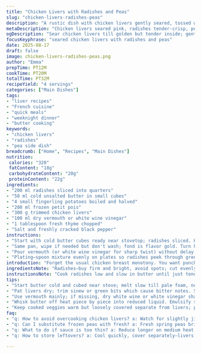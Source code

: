 ```yaml
---
title: "Chicken Livers with Radishes and Peas"
slug: "chicken-livers-radishes-peas"
description: "A rustic dish with chicken livers gently seared, tossed with crisp radishes and peas, finished with a tangy sherry sauce. Radishes soften just enough, potatoes add earthiness, and the sauce brings a silky, acidic balance. Use dry vermouth if sherry's missing. Butter browning key for flavor. Timing's all about radishes al dente and livers pink inside. Combine textures and bold notes. Simple, fast, forgiving. Great for bluesy weeknights or quick but thoughtful meals."
metaDescription: "Chicken livers seared pink, radishes tender-crisp, peas and potatoes warmed through, all finished in tangy sherry sauce with fresh thyme aroma"
ogDescription: "Sear chicken livers till golden but tender inside; gentle radishes, peas, potatoes mingle in buttery tangy sherry sauce topped with fresh thyme. Quick, textured, lively"
focusKeyphrase: "seared chicken livers with radishes and peas"
date: 2025-08-17
draft: false
image: chicken-livers-radishes-peas.png
author: "Emma"
prepTime: PT12M
cookTime: PT20M
totalTime: PT32M
recipeYield: "4 servings"
categories: ["Main Dishes"]
tags:
- "liver recipes"
- "French cuisine"
- "quick meals"
- "weeknight dinner"
- "butter cooking"
keywords:
- "chicken livers"
- "radishes"
- "pea side dish"
breadcrumb: ["Home", "Recipes", "Main Dishes"]
nutrition: 
 calories: "320"
 fatContent: "18g"
 carbohydrateContent: "20g"
 proteinContent: "22g"
ingredients:
- "200 ml radishes sliced into quarters"
- "50 ml cold unsalted butter in small cubes"
- "4 small fingerling potatoes boiled and halved"
- "200 ml frozen petit pois"
- "300 g trimmed chicken livers"
- "100 ml dry vermouth or white wine vinegar"
- "1 tablespoon fresh thyme chopped"
- "Salt and freshly cracked black pepper"
instructions:
- "Start with cold butter cubes ready near stovetop; radishes sliced. Heat a wide skillet on medium low; let butter start to foam but not brown yet. Add radishes making gentle sizzling sounds; softening without losing crunch is the goal. Watch edges turn translucent but keep bite. About 6 minutes. Toss in potatoes and peas; give them a quick stir, you want steam hissing just right. Another 4 minutes max. Season smartly; salt should be light at this stage since livers add richness. Keep vegetables warm in bowl; cover loosely so they don’t sweat and get mushy."
- "Same pan, wipe if needed but don't wash; fond is flavor gold. Turn heat to 180°C moderate-high. Butter again, but less. Toss in livers, lay flat; no crowding. Sear 3 minutes one side until surface gets a golden crust but still tender inside; flip and do the same. They should jiggle slightly when poked rawness balanced. Remove to join veg mix, stir gently to avoid breaking livers."
- "Pour vermouth (or white wine vinegar for sharp twist) without delay; it fizzles and bubbles, scraping bottom releases caramelized bits. Let it reduce slowly till syrupy glaze forms, shiny and thick. Off heat, whisk in remaining butter cubes piece by piece; emulsifies sauce giving a glossy, rich sheen that clings to spoon."
- "Plating—spoon mixture evenly on plates so radishes peek through green peas and creamy potatoes. Lay livers on top, drizzle sauce over everything. Sprinkle with chopped fresh thyme versus usual chives; thyme adds earth and a subtle perfume. Final seasoning check with pepper and touch more salt if needed."
introduction: "Forget the usual chicken breast monotony. You want punchy textures, earthy undertones from finger potatoes, and crunchy freshness from radishes that tease your teeth just right—not mushy but begging for one more bite. The livers–always tricky–too much and they’re dry, too little and they’re mushy. I learned that medium rare inside with crispy outside gets it. Bright acidic bursts from vermouth or sharp vinegar cut the offal’s heft perfectly. Butter pools silky embraces around veggies and livers alike. The thyme twist? Adds a piney, smoky note. This dance of textures and aromas makes the kitchen sing. It’s forgiving, and fast for a weeknight but also boasts complexity."
ingredientsNote: "Radishes—buy firm and bright, avoid spots; cut evenly so they cook uniformly. Frozen peas work fine but fresh spring peas bring herbaceous sweetness if you can find them. Potatoes: fingerlings or small new potatoes preferred; boil with skin on to keep texture. Chicken livers—trim carefully, no sinew or green bits which cause bitterness; pat dry before cooking to get nice sizzle. Butter is critical here—use unsalted, cold butter diced small to control melting and emulsification. Vermouth adds floral depth but dry sherry or even dry white wine works; vinegar substitute sharpens and shortens cooking time. Thyme fresh, not dried, for finish; chives OK but less punchy. Salt and pepper always to taste but remember liver is rich—season with restraint. Avoid overcrowding pan to get crust, not steam."
instructionsNote: "Cook radishes low and slow in butter until just tender but still firm—listen for gentle sizzles and watch translucency at edges; timing over strict minutes will yield best texture. Keep vegetables warm but covered separately from livers to avoid sogginess. Sear livers hot in batches if needed; color and feel (firm but not hard) key indicators. Deglazing immediately avoids burnt taste and lifts cooked flavors from pan bottom—use a wooden spoon to scrape thoroughly. Reduce sauce patiently to syrup texture that thickly coats back of a spoon; whisk in cold butter off heat for emulsion and shine. Serve immediately; sauce cool down dulls vibrancy. Sprinkle herbs at end to preserve fresh aroma. Don’t rush plating—balance ingredient ratios and colors visually stimulating. Common issues: overcooked livers become chalky; watery veggies from excess steaming; sauce too thin means reduce longer or add one more butter cube. Efficient: prep butter and veggies before heat to go smooth."
tips:
- "Start butter cold and cubed near stove; melt slow till pale foam, not brown. Radishes key is soft edges translucent but bite intact; listen for soft sizzle, not steam. Overcook? Mushy. Timing over strict minutes best indicator."
- "Pat livers dry; trim sinew or green bits which cause bitter notes. Sear in batches to avoid crowding pan steam instead of crust. Flip early when edges show gold. Touch test for jiggly center means tender, not raw or chalky."
- "Use vermouth mainly; if missing, dry white wine or white vinegar sharpens quickly but reduces cooking time. Add liquid just after livers removed to catch fond caramelized sugars. Scraping bottom with wooden spoon lifts flavors fast."
- "Whisk butter off heat piece by piece into reduced liquid. Emulsify slowly to get glossy thick sauce instead of greasy separation. If sauce too thin, simmer longer; add butter last incrementally. Sauce cools fast, dulls texture and shine."
- "Keep cooked veggies warm but loosely covered separate from livers; prevents sogginess and steaming. Plating balance matters; scatter radishes and peas visible under livers, drizzle sauce evenly, sprinkle thyme fresh for aroma burst."
faq:
- "q: How to avoid overcooking chicken livers? a: Watch for slightly jiggly texture when poked; golden crust but still soft inside. Dry salt livers before sear helps. Crowd pan less to keep crust crisp. Overcooked turns chalky fast."
- "q: Can I substitute frozen peas with fresh? a: Fresh spring peas bring sweeter, herbal punch. Frozen work fine but slightly dull flavor. Either way add peas last few minutes to avoid mushy texture; texture matters here very much."
- "q: What to do if sauce is too thin? a: Reduce longer on medium heat letting moisture evaporate. Add butter cubes slow after off heat helps thicken and shine. If hurried, cold butter added too fast breaks sauce. Emulsion key here."
- "q: How to store leftovers? a: Cool quickly, cover separately—livers and veggies. Refrigerate up to two days max. Reheat gently in pan low heat to avoid drying liver or mushy veggies. Sauce thickens when chilled; stir in splash vermouth or water to loosen."

---
```

